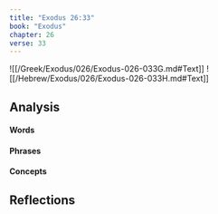 ```yaml
---
title: "Exodus 26:33"
book: "Exodus"
chapter: 26
verse: 33
---
```

![[/Greek/Exodus/026/Exodus-026-033G.md#Text]]
![[/Hebrew/Exodus/026/Exodus-026-033H.md#Text]]

## Analysis

#### Words

#### Phrases

#### Concepts

## Reflections
